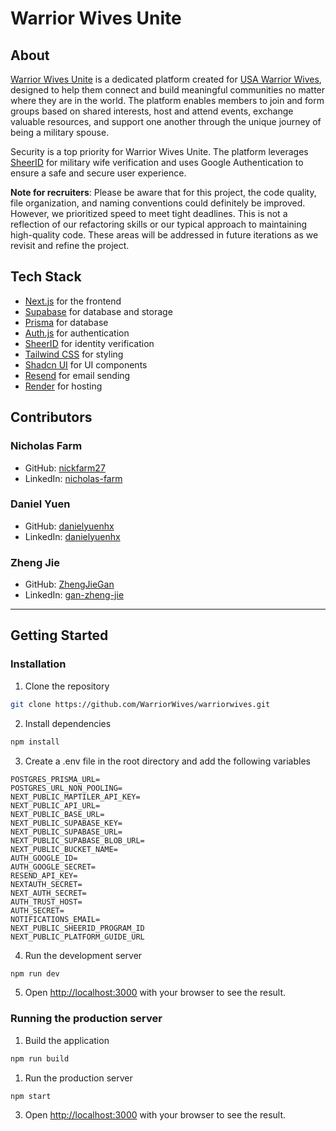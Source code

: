 
# Warrior Wives Unite

## About

[Warrior Wives Unite](https://usawarriorwives.com/) is a dedicated platform created for [USA Warrior Wives](https://usawarriorwives.org/), designed to help them connect and build meaningful communities no matter where they are in the world. The platform enables members to join and form groups based on shared interests, host and attend events, exchange valuable resources, and support one another through the unique journey of being a military spouse.

Security is a top priority for Warrior Wives Unite. The platform leverages [SheerID](https://sheerid.com/) for military wife verification and uses Google Authentication to ensure a safe and secure user experience.

**Note for recruiters**: Please be aware that for this project, the code quality, file organization, and naming conventions could definitely be improved. However, we prioritized speed to meet tight deadlines. This is not a reflection of our refactoring skills or our typical approach to maintaining high-quality code. These areas will be addressed in future iterations as we revisit and refine the project.

## Tech Stack
- [Next.js](https://nextjs.org/) for the frontend
- [Supabase](https://supabase.com/) for database and storage
- [Prisma](https://prisma.io/) for database
- [Auth.js](https://authjs.dev/) for authentication
- [SheerID](https://sheerid.com/) for identity verification
- [Tailwind CSS](https://tailwindcss.com/) for styling
- [Shadcn UI](https://shadcn.com/) for UI components
- [Resend](https://resend.com/) for email sending
- [Render](https://render.com/) for hosting

## Contributors
### Nicholas Farm
- GitHub: [nickfarm27](https://github.com/nickfarm27)
- LinkedIn: [nicholas-farm](https://www.linkedin.com/in/nicholas-farm/)

### Daniel Yuen
- GitHub: [danielyuenhx](https://github.com/danielyuenhx)
- LinkedIn: [danielyuenhx](https://www.linkedin.com/in/danielyuenhx/)

### Zheng Jie
- GitHub: [ZhengJieGan](https://github.com/ZhengJieGan)
- LinkedIn: [gan-zheng-jie](https://www.linkedin.com/in/gan-zheng-jie-35631a171/)

---
## Getting Started
### Installation
1. Clone the repository
```bash
git clone https://github.com/WarriorWives/warriorwives.git
```
2. Install dependencies
```bash
npm install
```
3. Create a .env file in the root directory and add the following variables
```
POSTGRES_PRISMA_URL=
POSTGRES_URL_NON_POOLING=
NEXT_PUBLIC_MAPTILER_API_KEY=
NEXT_PUBLIC_API_URL=
NEXT_PUBLIC_BASE_URL=
NEXT_PUBLIC_SUPABASE_KEY=
NEXT_PUBLIC_SUPABASE_URL=
NEXT_PUBLIC_SUPABASE_BLOB_URL=
NEXT_PUBLIC_BUCKET_NAME=
AUTH_GOOGLE_ID=
AUTH_GOOGLE_SECRET=
RESEND_API_KEY=
NEXTAUTH_SECRET=
NEXT_AUTH_SECRET=
AUTH_TRUST_HOST=
AUTH_SECRET=
NOTIFICATIONS_EMAIL=
NEXT_PUBLIC_SHEERID_PROGRAM_ID
NEXT_PUBLIC_PLATFORM_GUIDE_URL
```
4. Run the development server
```bash
npm run dev
```
5. Open [http://localhost:3000](http://localhost:3000) with your browser to see the result.

### Running the production server
1. Build the application
```bash
npm run build
```
1. Run the production server
```bash
npm start
```
3. Open [http://localhost:3000](http://localhost:3000) with your browser to see the result.
